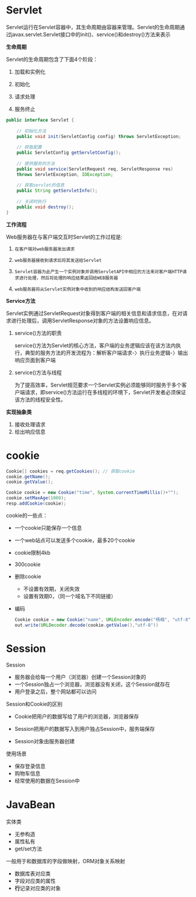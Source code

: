 # Servlet

Servlet运行在Servlet容器中，其生命周期由容器来管理。Servlet的生命周期通过javax.servlet.Servlet接口中的init()、service()和destroy()方法来表示

**生命周期**

Servlet的生命周期包含了下面4个阶段：

1. 加载和实例化

2. 初始化

3. 请求处理

4. 服务终止

```java
public interface Servlet {
	
    // 初始化方法
    public void init(ServletConfig config) throws ServletException;
    
    // 获取配置
    public ServletConfig getServletConfig();
    
    // 提供服务的方法
    public void service(ServletRequest req, ServletResponse res)
	throws ServletException, IOException;
	
    // 获取servlet的信息
    public String getServletInfo();
	
    // 关闭时执行
    public void destroy();
}
```

**工作流程**

Web服务器在与客户端交互时Servlet的工作过程是:

1.     在客户端对web服务器发出请求
2.     web服务器接收到请求后将其发送给Servlet
3.     Servlet容器为此产生一个实例对象并调用ServletAPI中相应的方法来对客户端HTTP请求进行处理，然后将处理的响应结果返回给WEB服务器
4.     web服务器将从Servlet实例对象中收到的响应结构发送回客户端

**Service方法**

Servlet实例通过ServletRequest对象得到客户端的相关信息和请求信息，在对请求进行处理后，调用ServletResponse对象的方法设置响应信息。

1. service()方法的职责

   service()方法为Servlet的核心方法，客户端的业务逻辑应该在该方法内执行，典型的服务方法的开发流程为：解析客户端请求-〉执行业务逻辑-〉输出响应页面到客户端

2. service()方法与线程

   为了提高效率，Servlet规范要求一个Servlet实例必须能够同时服务于多个客户端请求，即service()方法运行在多线程的环境下，Servlet开发者必须保证该方法的线程安全性。

**实现抽象类**

1. 接收处理请求
2. 给出响应信息



# cookie

```java
Cookie[] cookies = req.getCookies(); // 获取cookie
cookie.getName();
cookie.getValue();

Cookie cookie = new Cookie("time", System.currentTimeMillis()+"");
cookie.setMaxAge(1000);
resp.addCookie(cookie);
```

cookie的一些点：

* 一个cookie只能保存一个信息
* 一个web站点可以发送多个cookie，最多20个cookie
* cookie限制4kb
* 300cookie
* 删除cookie
  * 不设置有效期，关闭失效
  * 设置有效期0，（同一个域名下不同链接）

* 编码

  ```java
  Cookie cookie = new Cookie("name", URLEncoder.encode("杨楠", "utf-8"));
  out.write(URLDecoder.decode(cookie.getValue(),"utf-8"))
  ```

# Session

Session

* 服务器会给每一个用户（浏览器）创建一个Session对象的
* 一个Session独占一个浏览器，浏览器没有关闭，这个Session就存在
* 用户登录之后，整个网站都可以访问

Session和Cookie的区别

* Cookie把用户的数据写给了用户的浏览器，浏览器保存
* Session把用户的数据写入到用户独占Session中，服务端保存

* Session对象由服务器创建

使用场景

* 保存登录信息
* 购物车信息
* 经常使用的数据在Session中

# JavaBean

实体类

* 无参构造
* 属性私有
* get/set方法

一般用于和数据库的字段做映射，ORM对象关系映射

* 数据库表对应类
* 字段对应类的属性
* **行**记录对应类的对象